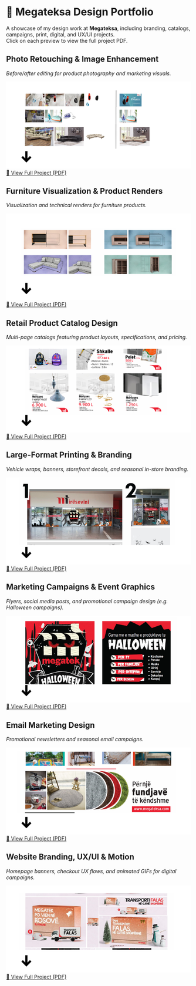 # 🎨 Megateksa Design Portfolio  

A showcase of my design work at **Megateksa**, including branding, catalogs, campaigns, print, digital, and UX/UI projects.  
Click on each preview to view the full project PDF.  


## Photo Retouching & Image Enhancement  
*Before/after editing for product photography and marketing visuals.*  

![Photo Preview](./assets/prv1.png)  
[📂 View Full Project (PDF)](link-to-your-pdf)


## Furniture Visualization & Product Renders  
*Visualization and technical renders for furniture products.*  

![Furniture Preview](./assets/prv2.png)
[📂 View Full Project (PDF)](link-to-your-pdf)


## Retail Product Catalog Design  
*Multi-page catalogs featuring product layouts, specifications, and pricing.*  

![Catalog Preview](./assets/prv3.png)  
[📂 View Full Project (PDF)](link-to-your-pdf)


## Large-Format Printing & Branding  
*Vehicle wraps, banners, storefront decals, and seasonal in-store branding.*  

![Printing Preview](./assets/prv4.png)  
[📂 View Full Project (PDF)](link-to-your-pdf)


## Marketing Campaigns & Event Graphics  
*Flyers, social media posts, and promotional campaign design (e.g. Halloween campaigns).*  

![Campaign Preview](./assets/prv5.png) 
[📂 View Full Project (PDF)](link-to-your-pdf)


## Email Marketing Design  
*Promotional newsletters and seasonal email campaigns.*  

![Email Preview](./assets/prv6.png) 
[📂 View Full Project (PDF)](link-to-your-pdf)


## Website Branding, UX/UI & Motion  
*Homepage banners, checkout UX flows, and animated GIFs for digital campaigns.*  

![Website Preview](./assets/prv7.png)  
[📂 View Full Project (PDF)](link-to-your-pdf)

